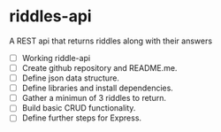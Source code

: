 # riddles-api

A REST api that returns riddles along with their answers

- [ ] Working riddle-api
- [ ] Create github repository and README.me.
- [ ] Define json data structure.
- [ ] Define libraries and install dependencies.
- [ ] Gather a minimun of 3 riddles to return.
- [ ] Build basic CRUD functionality.
- [ ] Define further steps for Express.
